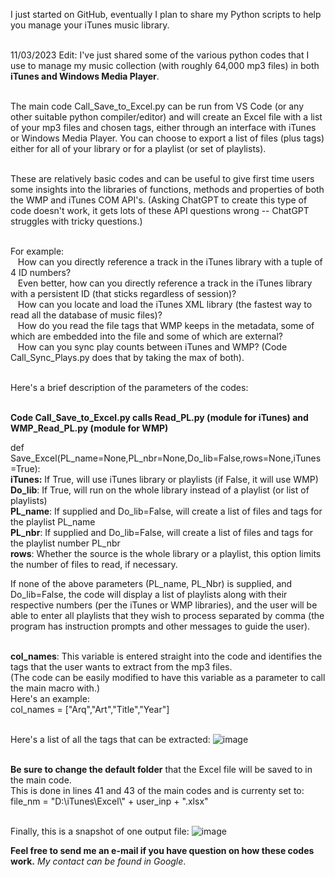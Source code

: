 I just started on GitHub, eventually I plan to share my Python scripts to help you manage your iTunes music library.

<br>11/03/2023 Edit: I've just shared some of the various python codes that I use to manage my music collection (with 
roughly 64,000 mp3 files) in both <b>iTunes and Windows Media Player</b>.

<br>The main code Call_Save_to_Excel.py can be run from VS Code (or any other suitable python compiler/editor) and will
create an Excel file with a list of your mp3 files and chosen tags, either through an interface with iTunes or Windows Media Player.
You can choose to export a list of files (plus tags) either for all of your library or for a playlist (or set of playlists).

<br>These are relatively basic codes and can be useful to give first time users some insights into the libraries of functions, methods and
properties of both the WMP and iTunes COM API's. (Asking ChatGPT to create this type of code doesn't work, it gets lots of these API questions wrong -- ChatGPT struggles with tricky questions.)

<br>For example:
  <br>&nbsp;&nbsp;&nbsp;How can you directly reference a track in the iTunes library with a tuple of 4 ID numbers?
  <br>&nbsp;&nbsp;&nbsp;Even better, how can you directly reference a track in the iTunes library with a persistent ID (that sticks regardless of session)?
  <br>&nbsp;&nbsp;&nbsp;How can you locate and load the iTunes XML library (the fastest way to read all the database of music files)?
  <br>&nbsp;&nbsp;&nbsp;How do you read the file tags that WMP keeps in the metadata, some of which are embedded into the file and some of which are external?
  <br>&nbsp;&nbsp;&nbsp;How can you sync play counts between iTunes and WMP? (Code Call_Sync_Plays.py does that by taking the max of both).

<br>Here's a brief description of the parameters of the codes:

<br><b>Code Call_Save_to_Excel.py calls Read_PL.py (module for iTunes) and WMP_Read_PL.py (module for WMP)</b>

def Save_Excel(PL_name=None,PL_nbr=None,Do_lib=False,rows=None,iTunes=True):
<br>**iTunes:** If True, will use iTunes library or playlists (if False, it will use WMP)
<br>**Do_lib**: If True, will run on the whole library instead of a playlist (or list of playlists)
<br>**PL_name**: If supplied and Do_lib=False, will create a list of files and tags for the playlist PL_name
<br>**PL_nbr**: If supplied and Do_lib=False, will create a list of files and tags for the playlist number PL_nbr
<br>**rows**: Whether the source is the whole library or a playlist, this option limits the number of files to read,
if necessary.
  
If none of the above parameters (PL_name, PL_Nbr) is supplied, and Do_lib=False, the code will display a list of
playlists along with their respective numbers (per the iTunes or WMP libraries), and the user will be able to enter 
all playlists that they wish to process separated by comma (the program has instruction prompts and other messages to guide the user).

<br>**col_names**: This variable is entered straight into the code and identifies the tags that the user
wants to extract from the mp3 files. 
<br>(The code can be easily modified to have this variable as a parameter to call the main macro with.) 
<br>Here's an example:
<br>col_names =  ["Arq","Art","Title","Year"]

<br>Here's a list of all the tags that can be extracted:
![image](https://github.com/jrsousa2/Python-scripts-for-iTunes/assets/94881602/3db6168a-3ea3-496e-a42d-3bbfc333a211)


<br>**Be sure to change the default folder** that the Excel file will be saved to in the main code.
<br>This is done in lines 41 and 43 of the main codes and is currenty set to:
<br>file_nm = "D:\\iTunes\\Excel\\" + user_inp + ".xlsx"

<br>Finally, this is a snapshot of one output file:
![image](https://github.com/jrsousa2/Python-scripts-for-iTunes/assets/94881602/e3d63161-f639-4c6c-9374-b4ffcb8339de)

<b>Feel free to send me an e-mail if you have question on how these codes work.</b>
<i>My contact can be found in Google</i>.